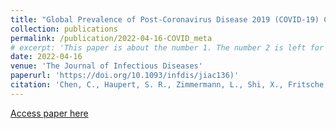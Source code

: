 ```yaml
---
title: "Global Prevalence of Post-Coronavirus Disease 2019 (COVID-19) Condition or Long COVID: A Meta-Analysis and Systematic Review"
collection: publications
permalink: /publication/2022-04-16-COVID_meta
# excerpt: 'This paper is about the number 1. The number 2 is left for future work.'
date: 2022-04-16
venue: 'The Journal of Infectious Diseases'
paperurl: 'https://doi.org/10.1093/infdis/jiac136)'
citation: 'Chen, C., Haupert, S. R., Zimmermann, L., Shi, X., Fritsche, L. G., & Mukherjee, B. (2022). Global prevalence of post-coronavirus disease 2019 (COVID-19) condition or long COVID: a meta-analysis and systematic review. The Journal of infectious diseases, 226(9), 1593-1607.'
---
```


[Access paper here](https://doi.org/10.1093/infdis/jiac136)

